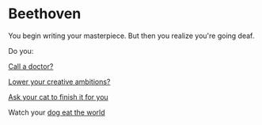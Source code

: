 # Beethoven

You begin writing your masterpiece. But then you realize you're going deaf.

Do you:

[Call a doctor?](../call-a-doctor/doctor.md)

[Lower your creative ambitions?](../write-a-hiku/hiku.md)

[Ask your cat to finish it for you](../ask-a-cat/cat.md)

Watch your [dog eat the world](dog-eat-world.md)
